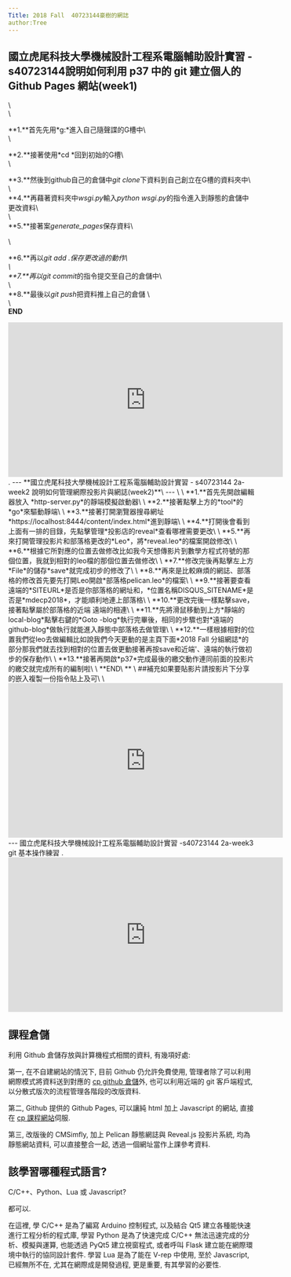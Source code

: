 ```yaml
---
Title: 2018 Fall  40723144豪樹的網誌
author:Tree
---
```


國立虎尾科技大學機械設計工程系電腦輔助設計實習 - s40723144說明如何利用 p37 中的 git 建立個人的 Github Pages 網站(week1)
---
\  
\  



**1.**首先先用*g:*進入自己隨聲諜的G槽中\  
\  

**2.**接著使用*cd \*回到初始的G槽\  
\  

**3.**然後到github自己的倉儲中*git clone*下資料到自己創立在G槽的資料夾中\  
\  
**4.**再藉著資料夾中*wsgi.py*輸入*python wsgi.py*的指令進入到靜態的倉儲中更改資料\  
\  
**5.**接著案*generate_pages*保存資料\  

\  

**6.**再以*git add .*保存更改過的動作\  
\  
**7.**再以*git commit*的指令提交至自己的倉儲中\  
\  
**8.**最後以*git push*把資料推上自己的倉儲 \  
\  
**END**
<iframe width="560" height="315" src="https://www.youtube.com/embed/ZHmbx06drtc" frameborder="0" allow="accelerometer; autoplay; encrypted-media; gyroscope; picture-in-picture" allowfullscreen></iframe>
.
---
**國立虎尾科技大學機械設計工程系電腦輔助設計實習 - s40723144 2a-week2 說明如何管理網際投影片與網誌(week2)**\   
---
\   
\   
**1.**首先先開啟編輯器放入
*http-server.py*的靜端模擬啟動器\   
\   
**2.**接著點擊上方的*tool*的*go*來驅動靜端\   
\   
**3.**接著打開瀏覽器搜尋網址*https://localhost:8444/content/index.html*進到靜端\   
\   
**4.**打開後會看到上面有一排的目錄，先點擊管理*投影店的reveal*查看哪裡需要更改\   
\   
**5.**再來打開管理投影片和部落格更改的*Leo*，將*reveal.leo*的檔案開啟修改\   
\   
**6.**根據它所對應的位置去做修改比如我今天想傳影片到數學方程式符號的那個位置，我就到相對的leo檔的那個位置去做修改\   
\   
**7.**修改完後再點擊左上方*File*的儲存*save*就完成初步的修改了\   
\   
**8.**再來是比較麻煩的網誌、部落格的修改首先要先打開Leo開啟*部落格pelican.leo*的檔案\   
\   
**9.**接著要查看遠端的*SITEURL*是否是你部落格的網址和，*位置名稱DISQUS_SITENAME*是否是*mdecp2018*，才能順利地連上部落格\   
\   
**10.**更改完後一樣點擊save，接著點擊屬於部落格的近端 遠端的相連\   
\   
**11.**先將滑鼠移動到上方*靜端的local-blog*點擊右鍵的*Goto -blog*執行完畢後，相同的步驟也對*遠端的github-blog*做執行就能進入靜態中部落格去做管理\   
\   
**12.**一樣根據相對的位置我們從leo去做編輯比如說我們今天更動的是主頁下面*2018 Fall 分組網誌*的部分那我們就去找到相對的位置去做更動接著再按save和近端'、遠端的執行做初步的保存動作\   
\   
**13.**接著再開啟*p37*完成最後的繳交動作連同前面的投影片的繳交就完成所有的編制啦\   
\   
**END\   **
\   
##補充如果要貼影片請按影片下分享的嵌入複製一份指令貼上及可\   
\   
<iframe width="560" height="315" src="https://www.youtube.com/embed/Orj_L-s4cwI" frameborder="0" allow="accelerometer; autoplay; encrypted-media; gyroscope; picture-in-picture" allowfullscreen></iframe>
---
國立虎尾科技大學機械設計工程系電腦輔助設計實習 -s40723144 2a-week3 git 基本操作練習
.
<iframe width="560" height="315" src="https://www.youtube.com/embed/cy-5mRPshVs" frameborder="0" allow="accelerometer; autoplay; encrypted-media; gyroscope; picture-in-picture" allowfullscreen></iframe>

<!-- PELICAN_END_SUMMARY -->

課程倉儲
----

利用 Github 倉儲存放與計算機程式相關的資料, 有幾項好處:

第一, 在不自建網站的情況下, 目前 Github 仍允許免費使用, 管理者除了可以利用網際模式將資料送到對應的 [cp github 倉儲]外, 也可以利用近端的 git 客戶端程式, 以分散式版次的流程管理各階段的改版資料.

第二, Github 提供的 Github Pages, 可以讓純 html 加上 Javascript 的網站, 直接在 [cp 課程網站]伺服.

第三, 改版後的 CMSimfly, 加上 Pelican 靜態網誌與 Reveal.js 投影片系統, 均為靜態網站資料, 可以直接整合一起, 透過一個網址當作上課參考資料.

[cp github 倉儲]: https://github.com/mdecourse/cp2018
[cp 課程網站]: https://mdecourse.github.io/cp2018/

該學習哪種程式語言?
----

C/C++、Python、Lua 或 Javascript?

都可以.

在這裡, 學 C/C++ 是為了編寫 Arduino 控制程式, 以及結合 Qt5 建立各種能快速進行工程分析的程式庫, 學習 Python 是為了快速完成 C/C++ 無法迅速完成的分析、模擬與運算, 也能透過 PyQt5 建立視窗程式, 或者呼叫 Flask 建立能在網際環境中執行的協同設計套件. 學習 Lua 是為了能在 V-rep 中使用, 至於 Javascript, 已經無所不在, 尤其在網際成是開發過程, 更是重要, 有其學習的必要性.



